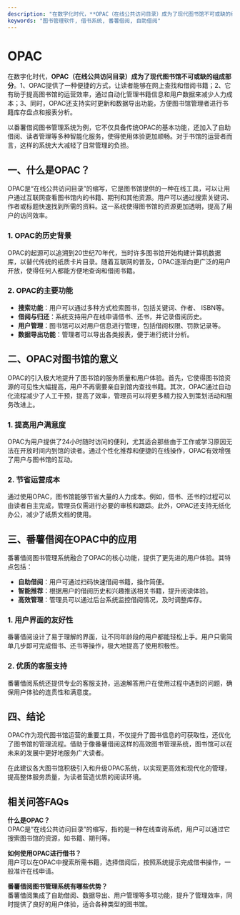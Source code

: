 ```yaml
---
description: "在数字化时代，**OPAC（在线公共访问目录）成为了现代图书馆不可或缺的组成部分**。1、OPAC提供了一种便捷的方式，让读者能够在网上查找和借阅书籍；2、它有助于提高图书馆的运营效率，通过自动化管理书籍信息和用户数据来减少人力成本；3、同时，OPAC还支持实时更新和数据导出功能，方便图书馆管理者进行书籍库存盘点和报表分析。"
keywords: "图书管理软件, 借书系统, 番薯借阅, 自助借阅"
---
```

# OPAC

在数字化时代，**OPAC（在线公共访问目录）成为了现代图书馆不可或缺的组成部分**。1、OPAC提供了一种便捷的方式，让读者能够在网上查找和借阅书籍；2、它有助于提高图书馆的运营效率，通过自动化管理书籍信息和用户数据来减少人力成本；3、同时，OPAC还支持实时更新和数据导出功能，方便图书馆管理者进行书籍库存盘点和报表分析。

以番薯借阅图书管理系统为例，它不仅具备传统OPAC的基本功能，还加入了自助借阅、读者管理等多种智能化服务，使得使用体验更加顺畅。对于书馆的运营者而言，这样的系统大大减轻了日常管理的负担。

## **一、什么是OPAC？**

OPAC是“在线公共访问目录”的缩写，它是图书馆提供的一种在线工具，可以让用户通过互联网查看图书馆内的书籍、期刊和其他资源。用户可以通过搜索关键词、作者或标题快速找到所需的资料。这一系统使得图书馆的资源更加透明，提高了用户的访问效率。

### **1. OPAC的历史背景**

OPAC的起源可以追溯到20世纪70年代，当时许多图书馆开始构建计算机数据库，以替代传统的纸质卡片目录。随着互联网的普及，OPAC逐渐向更广泛的用户开放，使得任何人都能方便地查询和借阅书籍。

### **2. OPAC的主要功能**

- **搜索功能**：用户可以通过多种方式检索图书，包括关键词、作者、 ISBN等。
- **借阅与归还**：系统支持用户在线申请借书、还书，并记录借阅历史。
- **用户管理**：图书馆可以对用户信息进行管理，包括借阅权限、罚款记录等。
- **数据导出功能**：管理者可以导出各类报表，便于进行统计分析。

## **二、OPAC对图书馆的意义**

OPAC的引入极大地提升了图书馆的服务质量和用户体验。首先，它使得图书馆资源的可见性大幅提高，用户不再需要亲自到馆内查找书籍。其次，OPAC通过自动化流程减少了人工干预，提高了效率，管理员可以将更多精力投入到策划活动和服务改进上。

### **1. 提高用户满意度**

OPAC为用户提供了24小时随时访问的便利，尤其适合那些由于工作或学习原因无法在开放时间内到馆的读者。通过个性化推荐和便捷的在线操作，OPAC有效增强了用户与图书馆的互动。

### **2. 节省运营成本**

通过使用OPAC，图书馆能够节省大量的人力成本。例如，借书、还书的过程可以由读者自主完成，管理员仅需进行必要的审核和跟踪。此外，OPAC还支持无纸化办公，减少了纸质文档的使用。

## **三、番薯借阅在OPAC中的应用**

番薯借阅图书管理系统融合了OPAC的核心功能，提供了更先进的用户体验。其特点包括：

- **自助借阅**：用户可通过扫码快速借阅书籍，操作简便。
- **智能推荐**：根据用户的借阅历史和兴趣推送相关书籍，提升阅读体验。
- **高效管理**：管理员可以通过后台系统监控借阅情况，及时调整库存。

### **1. 用户界面的友好性**

番薯借阅设计了易于理解的界面，让不同年龄段的用户都能轻松上手。用户只需简单几步即可完成借书、还书等操作，极大地提高了使用积极性。

### **2. 优质的客服支持**

番薯借阅系统还提供专业的客服支持，迅速解答用户在使用过程中遇到的问题，确保用户体验的连贯性和满意度。

## **四、结论**

OPAC作为现代图书馆运营的重要工具，不仅提升了图书信息的可获取性，还优化了图书馆的管理流程。借助于像番薯借阅这样的高效图书管理系统，图书馆可以在未来的发展中更好地服务广大读者。

在此建议各大图书馆积极引入和升级OPAC系统，以实现更高效和现代化的管理，提高整体服务质量，为读者营造优质的阅读环境。

## 相关问答FAQs

**什么是OPAC？**  
OPAC是“在线公共访问目录”的缩写，指的是一种在线查询系统，用户可以通过它搜索图书馆的资源，如书籍、期刊等。

**如何使用OPAC进行借书？**  
用户可以在OPAC中搜索所需书籍，选择借阅后，按照系统提示完成借书操作，一般准许在线申请。

**番薯借阅图书管理系统有哪些优势？**  
番薯借阅集成了自助借阅、数据导出、用户管理等多项功能，提升了管理效率，同时提供了良好的用户体验，适合各种类型的图书馆。

